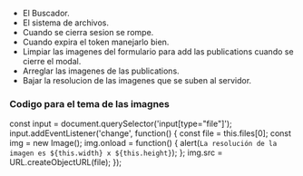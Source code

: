 * El Buscador.
* El sistema de archivos.
* Cuando se cierra sesion se rompe.
* Cuando expira el token manejarlo bien.
* Limpiar las imagenes del formulario para add las publications cuando se cierre el modal.
* Arreglar las imagenes de las publications.
* Bajar la resolucion de las imagenes que se suben al servidor.

### Codigo para el tema de las imagnes
const input = document.querySelector('input[type="file"]');
input.addEventListener('change', function() {
  const file = this.files[0];
  const img = new Image();
  img.onload = function() {
    alert(`La resolución de la imagen es ${this.width} x ${this.height}`);
  };
  img.src = URL.createObjectURL(file);
});
